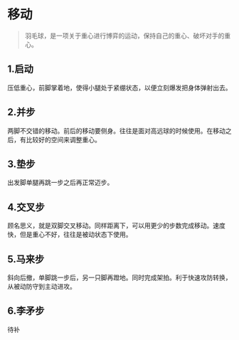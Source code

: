 # 移动

> 羽毛球，是一项关于重心进行博弈的运动，保持自己的重心、破坏对手的重心。

## 1.启动
压低重心，前脚掌着地，使得小腿处于紧绷状态，以便立刻爆发把身体弹射出去。

## 2.并步
两脚不交错的移动。前后的移动要侧身。往往是面对高远球的时候使用。在移动之后，有比较好的空间来调整重心。

## 3.垫步
出发脚单腿再跳一步之后再正常迈步。

## 4.交叉步
顾名思义，就是双脚交叉移动。同样距离下，可以用更少的步数完成移动。速度快，但是重心不好，往往是被动状态下使用。

## 5.马来步
斜向后撤，单脚跳一步后，另一只脚再蹬地。同时完成架拍。利于快速攻防转换，从被动防守到主动进攻。

## 6.李矛步
待补
